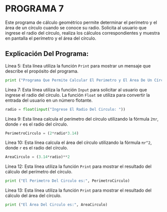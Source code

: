 # PROGRAMA 7
Este programa de cálculo geométrico permite determinar el perímetro y el área de un círculo cuando se conoce su radio. Solicita al usuario que ingrese el radio del círculo, realiza los cálculos correspondientes y muestra en pantalla el perímetro y el área del círculo.
## Explicación Del Programa: 

Línea 5: Esta línea utiliza la función `Print` para mostrar un mensaje que describe el propósito del programa.

```python
print ("Programa Que Permite Calcular El Perimetro y El Área De Un Círculo")
```

Línea 7: Esta línea utiliza la función `Input` para solicitar al usuario que ingrese el radio del círculo. La función `Float` se utiliza para convertir la entrada del usuario en un número flotante.

```python
radio = float(input("Ingrese El Radio Del Circulo: "))
```

Línea 9: Esta línea calcula el perímetro del círculo utilizando la fórmula `2πr`, donde `r` es el radio del círculo.

```python
PerimetroCirculo = (2*radio*3.14)
```

Línea 10: Esta línea calcula el área del círculo utilizando la fórmula `πr^2`, donde `r` es el radio del círculo. 

```python
AreaCirculo = (3.14*radio)**2
```

Línea 12: Esta línea utiliza la función `Print` para mostrar el resultado del cálculo del perímetro del círculo.

```python
print ("El Perimetro Del Circulo es:", PerimetroCirculo)
```

Línea 13: Esta línea utiliza la función `Print` para mostrar el resultado del cálculo del área del círculo.

```python
print ("El Área Del Circulo es:", AreaCirculo)
```

